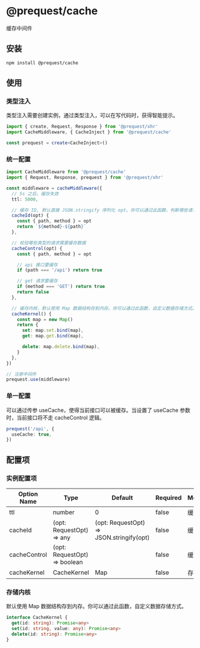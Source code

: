 # @prequest/cache

缓存中间件

## 安装

```bash
npm install @prequest/cache
```

## 使用

### 类型注入

类型注入需要创建实例，通过类型注入，可以在写代码时，获得智能提示。

```ts
import { create, Request, Response } from '@prequest/xhr'
import CacheMiddleware, { CacheInject } from '@prequest/cache'

const prequest = create<CacheInject>()
```

### 统一配置

```ts
import CacheMiddleware from '@prequest/cache'
import { Request, Response, prequest } from '@prequest/xhr'

const middleware = cacheMiddleware({
  // 5s 之后，缓存失效
  ttl: 5000,

  // 缓存 ID, 默认直接 JSON.stringify 序列化 opt。你可以通过此函数，判断哪些请求是相同请求。
  cacheId(opt) {
    const { path, method } = opt
    return `${method}-${path}`
  },

  // 校验哪些类型的请求需要缓存数据
  cacheControl(opt) {
    const { path, method } = opt

    // api 接口要缓存
    if (path === '/api') return true

    // get 请求要缓存
    if (method === 'GET') return true
    return false
  },

  // 缓存内核，默认使用 Map 数据结构存到内存。你可以通过此函数，自定义数据存储方式。
  cacheKernel() {
    const map = new Map()
    return {
      set: map.set.bind(map),
      get: map.get.bind(map),

      delete: map.delete.bind(map),
    }
  },
})

// 注册中间件
prequest.use(middleware)
```

### 单一配置

可以通过传参 useCache，使得当前接口可以被缓存。当设置了 useCache 参数时，当前接口将不走 cacheControl 逻辑。

```ts
prequest('/api', {
  useCache: true,
})
```

## 配置项

### 实例配置项

| Option Name  | Type                         | Default                                  | Required | Meaning  |
| ------------ | ---------------------------- | ---------------------------------------- | -------- | -------- |
| ttl          | number                       | 0                                        | false    | 缓存时间 |
| cacheId      | (opt: RequestOpt) => any     | (opt: RequestOpt) => JSON.stringify(opt) | false    | 缓存 ID  |
| cacheControl | (opt: RequestOpt) => boolean |                                          | false    | 缓存策略 |
| cacheKernel  | CacheKernel                  | Map                                      | false    | 存储内核 |

### 存储内核

默认使用 Map 数据结构存到内存。你可以通过此函数，自定义数据存储方式。

```ts
interface CacheKernel {
  get(id: string): Promise<any>
  set(id: string, value: any): Promise<any>
  delete(id: string): Promise<any>
}
```
